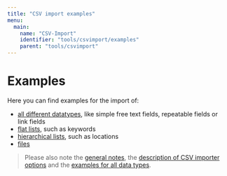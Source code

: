 ```yaml
---
title: "CSV import examples"
menu:
  main:
    name: "CSV-Import"
    identifier: "tools/csvimport/examples"
    parent: "tools/csvimport"
---
```

# Examples

Here you can find examples for the import of:

- [all different datatypes](datatypes), like simple free text fields, repeatable fields or link fields
- [flat lists](lists), such as keywords
- [hierarchical lists](hierarchies), such as locations
- [files](files)

> Please also note the [general notes](../general), the [description of CSV importer options](../options) and the [examples for all data types](../datatypes).

